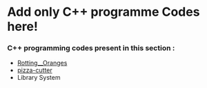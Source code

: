 # Add only C++ programme Codes here!
### C++ programming codes present in this section :
- [Rotting__Oranges](https://github.com/HKRcodes/Extra-Mile/blob/main/C%2B%2B/Rotting__Oranges.cpp)
- [pizza-cutter](https://github.com/HKRcodes/Extra-Mile/blob/main/C%2B%2B/pizza-cutter.cpp)
- Library System
